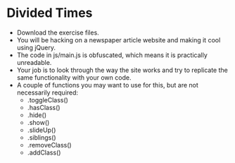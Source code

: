 # Divided Times

- Download the exercise files.
- You will be hacking on a newspaper article website and making it cool using jQuery.
- The code in js/main.js is obfuscated, which means it is practically unreadable.
- Your job is to look through the way the site works and try to replicate the same functionality with your own code.
- A couple of functions you may want to use for this, but are not necessarily required:
	- .toggleClass()
	- .hasClass()
	- .hide()
	- .show()
	- .slideUp()
	- .siblings()
	- .removeClass()
	- .addClass()